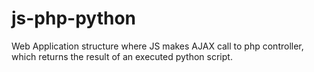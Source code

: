 # js-php-python
Web Application structure where JS makes AJAX call to php controller, which returns the result of an executed python script.
